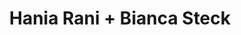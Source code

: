 ---
layout: post
category: concert
title: Hania Rani + Bianca Steck
artists: 
- Hania Rani
- Bianca Steck
place: 
- L'Aéronef
country: France
city: Lille
---